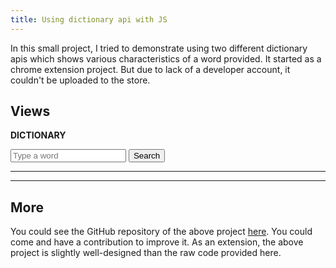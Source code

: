 ```yaml
---
title: Using dictionary api with JS
---
```

In this small project, I tried to demonstrate using two different dictionary apis which shows various characteristics of a word provided. It started as a chrome extension project. But due to lack of a developer account, it couldn't be uploaded to the store.

<!--more-->

## Views

<div class="container">
    <p><b>DICTIONARY</b></p>
    <input type="text" class="handle" placeholder="Type a word">
    <button type="button" name="button" id="word">Search</button>
</div>
<hr>
<div class="container cont"></div>
<hr>

## More

You could see the GitHub repository of the above project [here](https://github.com/Abdus-Samee/pronounce). You could come and have a contribution to improve it. As an extension, the above project is slightly well-designed than the raw code provided here.

<script>
$(document).ready(function(){
    $('#word').click(function(){
        $('.cont').empty();
        var word = $('input.handle').val();

        let s;
        let pronounciation;
        let speech;
        let definition;
        let arr;
        let phonetics;


        let url1 = 'https://www.dictionaryapi.com/api/v3/references/collegiate/json/' + word + '?key=7f55e767-1fcb-4d2b-8690-cf3b1f3e9df0';
        let url2 = 'https://api.dictionaryapi.dev/api/v1/entries/en/' + word;

        $.ajaxSetup({
          "error":function() {
            var notif = {
              type: 'basic',
              iconUrl: 'main-icon48.png',
              title: 'Word not found',
              message: 'The provided word cannot be found. Please try again or enter a legit word...'
            };
            chrome.notifications.create('errorNotif', notif);
          }
        });

        $.when(
          $.getJSON(url1, function(res) {
            let dir;
            if(word[0] >= '0' && word[0] <= '9') dir = "https://media.merriam-webster.com/audio/prons/en/us/mp3/number/";
            else dir = "https://media.merriam-webster.com/audio/prons/en/us/mp3/" + word[0] + "/";
            s = dir + res[0].hwi.prs[0].sound.audio + ".mp3";
            speech = res[0].fl;
            pronounciation = res[0].hwi.prs[0].mw;
          }),

          $.getJSON(url2, function(res){
              console.log(res);
              if(res[0].meaning.noun){
                definition = res[0].meaning.noun[0].definition;
                if(res[0].meaning.noun[0].synonyms) arr = res[0].meaning.noun[0].synonyms;
              }

              else if(res[0].meaning.verb){
                definition = res[0].meaning.verb[0].definition;
                if(res[0].meaning.verb[0].synonyms) arr = res[0].meaning.verb[0].synonyms;
              }

              else if(res[0].meaning.adjective){
                definition = res[0].meaning.adjective[0].definition;
                if(res[0].meaning.adjective[0].synonyms) arr = res[0].meaning.adjective[0].synonyms;
              }

              else if(res[0].meaning.pronoun){
                definition = res[0].meaning.pronoun[0].definition;
                if(res[0].meaning.pronoun[0].synonyms) arr = res[0].meaning.pronoun[0].synonyms;
              }

              else if(res[0].meaning.adverb){
                definition = res[0].meaning.adverb[0].definition;
                if(res[0].meaning.adverb[0].synonyms) arr = res[0].meaning.adverb[0].synonyms;
              }

              if(res[0].phonetics) phonetics = res[0].phonetics[0].text;
          })
        ).then(function(){
          $('.cont').append('<p><b>WORD:</b> ' + word + '</p>');
          $('.cont').append('<p><b>SPEECH:</b> ' + speech + '</p>');
          $('.cont').append('<p><b>DEFINITION:</b> ' + definition + '</p>');
          if(phonetics) $('.cont').append('<p><b>PHONETICS:</b> ' + phonetics + '</p>');
          if(arr.length){
            $('.cont').append('<p><b>SYNONYMS: </b></p>');
            for(var i = 0; i < arr.length; i++) $('.cont').append('<p>' + arr[i] + '</p>');
          }
          $('.cont').append('<p><b>PRONOUNCIATION:</b> ' + pronounciation + '</p>');
          $('.cont').append('<p><b>AUDIO: </b></p>');
          $('.cont').append('<audio controls><source type="audio/mpeg" src=' + s + '></audio>');
        });
    });
});

</script>

